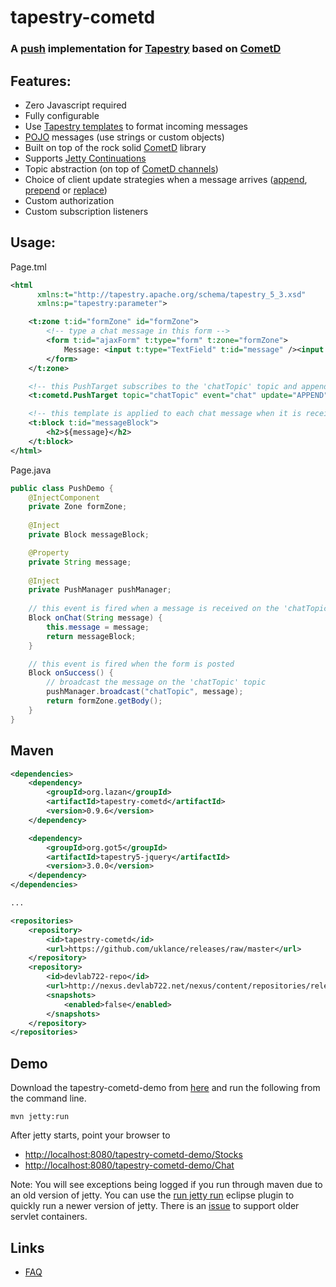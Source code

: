 tapestry-cometd
===============

### A [push](http://en.wikipedia.org/wiki/Comet_%28programming%29) implementation for [Tapestry](http://tapestry.apache.org/) based on [CometD](http://cometd.org/)

## Features:
* Zero Javascript required
* Fully configurable
* Use [Tapestry templates](http://tapestry.apache.org/component-templates.html) to format incoming messages
* [POJO](http://en.wikipedia.org/wiki/Plain_Old_Java_Object) messages (use strings or custom objects)
* Built on top of the rock solid [CometD](http://cometd.org/) library
* Supports [Jetty Continuations](http://wiki.eclipse.org/Jetty/Feature/Continuations)
* Topic abstraction (on top of [CometD channels](http://cometd.org/documentation/cometd-java/server/channel))
* Choice of client update strategies when a message arrives ([append](http://api.jquery.com/append/), [prepend](http://api.jquery.com/prepend/) or [replace](http://api.jquery.com/html/))
* Custom authorization
* Custom subscription listeners

## Usage:

Page.tml
```xml
<html 
      xmlns:t="http://tapestry.apache.org/schema/tapestry_5_3.xsd"
      xmlns:p="tapestry:parameter">

	<t:zone t:id="formZone" id="formZone">
		<!-- type a chat message in this form -->
		<form t:id="ajaxForm" t:type="form" t:zone="formZone">
			Message: <input t:type="TextField" t:id="message" /><input type="submit" value="Send"/>
		</form>
	</t:zone>

	<!-- this PushTarget subscribes to the 'chatTopic' topic and appends received messages to itself -->
	<t:cometd.PushTarget topic="chatTopic" event="chat" update="APPEND" />

	<!-- this template is applied to each chat message when it is received -->
	<t:block t:id="messageBlock">
		<h2>${message}</h2>
	</t:block>
</html>
```

Page.java

```java
public class PushDemo {
    @InjectComponent
	private Zone formZone;
	
	@Inject
	private Block messageBlock;

	@Property
	private String message;
	
	@Inject
	private PushManager pushManager;
	
	// this event is fired when a message is received on the 'chatTopic' topic
	Block onChat(String message) {
		this.message = message;
		return messageBlock;
	}

	// this event is fired when the form is posted
	Block onSuccess() {
		// broadcast the message on the 'chatTopic' topic
		pushManager.broadcast("chatTopic", message);
		return formZone.getBody();
	}
}
```

## Maven
```xml
<dependencies>
	<dependency>
		<groupId>org.lazan</groupId>
		<artifactId>tapestry-cometd</artifactId>
		<version>0.9.6</version>
	</dependency>

	<dependency>
		<groupId>org.got5</groupId>
		<artifactId>tapestry5-jquery</artifactId>
		<version>3.0.0</version>
	</dependency>
</dependencies>

...

<repositories>
	<repository>
		<id>tapestry-cometd</id>
		<url>https://github.com/uklance/releases/raw/master</url>
	</repository>
	<repository>
		<id>devlab722-repo</id>
		<url>http://nexus.devlab722.net/nexus/content/repositories/releases</url>
		<snapshots>
			<enabled>false</enabled>
		</snapshots>
	</repository>
</repositories>
```

## Demo

Download the tapestry-cometd-demo from [here](https://github.com/uklance/tapestry-cometd-demo) and run the 
following from the command line.
```
mvn jetty:run
```
After jetty starts, point your browser to 
* [http://localhost:8080/tapestry-cometd-demo/Stocks](http://localhost:8080/tapestry-cometd-demo/Stocks)
* [http://localhost:8080/tapestry-cometd-demo/Chat](http://localhost:8080/tapestry-cometd-demo/Chat)

Note: You will see exceptions being logged if you run through maven due to an old version of jetty.
You can use the [run jetty run](http://code.google.com/p/run-jetty-run/) eclipse plugin to quickly run a
newer version of jetty. There is an [issue](https://github.com/uklance/tapestry-cometd/issues/28) to 
support older servlet containers.

## Links
* [FAQ](https://github.com/uklance/tapestry-cometd/wiki/FAQ)